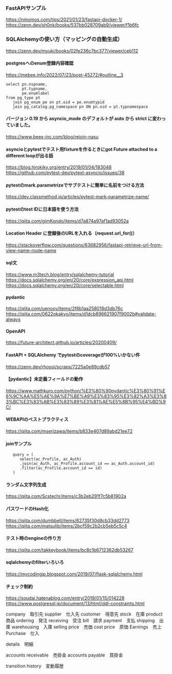 ### FastAPIサンプル
https://nmomos.com/tips/2021/01/23/fastapi-docker-1/
https://zenn.dev/sh0nk/books/537bb028709ab9/viewer/f1b6fc

### SQLAlchemyの使い方（マッピングの自動生成）
https://zenn.dev/myuki/books/02fe236c7bc377/viewer/ceb112


#### postgresへのenum登録内容確認
https://mebee.info/2022/07/23/post-45272/#outline__3
```
select pn.nspname,
       pt.typname,
       pe.enumlabel
from pg_type pt
   join pg_enum pe on pt.oid = pe.enumtypid
   join pg_catalog.pg_namespace pn ON pn.oid = pt.typnamespace
```

#### バージョン 0.19 から asyncio_mode のデフォルトが auto から strict に変わっていました。
https://www.beex-inc.com/blog/rejoin-nasu

#### asyncioとpytestでテスト用fixtureを作るときにgot Future <Future pending> attached to a different loopが出る話
https://blog.hirokiky.org/entry/2019/01/04/183048
https://github.com/pytest-dev/pytest-asyncio/issues/38

#### pytestのmark.parametrizeでサブテストに簡単に名前をつける方法
https://dev.classmethod.jp/articles/pytest-mark-parametrize-name/

#### pytestのtest IDに日本語を使う方法
https://qiita.com/gimKondo/items/d7a874a97af1ad93052a

#### Location Header に登録後のURLを入れる（request.url_for()）
https://stackoverflow.com/questions/63682956/fastapi-retrieve-url-from-view-name-route-name

#### sql文
https://www.m3tech.blog/entry/sqlalchemy-tutorial
https://docs.sqlalchemy.org/en/20/core/expression_api.html
https://docs.sqlalchemy.org/en/20/core/selectable.html

#### pydantic
https://qiita.com/uenosy/items/2f6b1aa258018d3db76c
https://qiita.com/0622okakyo/items/d1dcb896621907f9002b#validate-always

#### OpenAPI
https://future-architect.github.io/articles/20200409/

#### FastAPI + SQLAlchemy でpytestのcoverageが100%いかない件
https://zenn.dev/rhosoi/scraps/7225a0e89cdb57

#### 【pydantic】未定義フィールドの動作
https://www.mathkuro.com/python/%E3%80%90pydantic%E3%80%91%E6%9C%AA%E5%AE%9A%E7%BE%A9%E3%83%95%E3%82%A3%E3%83%BC%E3%83%AB%E3%83%89%E3%81%AE%E5%8B%95%E4%BD%9C/

#### WEBAPIのベストプラクティス
https://qiita.com/mserizawa/items/b833e407d89abd21ee72

#### joinサンプル
```
   query = (
      select(ac_Profile, ac_Auth)
      .join(ac_Auth, ac_Profile.account_id == ac_Auth.account_id)
      .filter(ac_Profile.account_id == id)
   )
```
#### ランダム文字列生成
https://qiita.com/Scstechr/items/c3b2eb291f7c5b81902a

#### パスワードのHash化
https://qiita.com/dumbbell/items/62735f30d8cb33dd2773
https://qiita.com/matsulib/items/2bcf59c2b2cb5eb5c5c4

#### テスト時のengineの作り方
https://qiita.com/takkeybook/items/bc8c1b6712362db53267

#### sqlalchemyのfilterいろいろ
https://mycodingjp.blogspot.com/2019/07/flask-sqlalchemy.html

#### チェック制約
https://soudai.hatenablog.com/entry/2019/01/15/014228
https://www.postgresql.jp/document/13/html/ddl-constraints.html

company　取引先
supplier　仕入先
customer　得意先
stock　在庫
product　商品
ordering　発注
receiving　受注
bill　請求
payment　支払
shipping　出庫
warehousing　入庫
selling price　売価
cost price　原価
Earnings　売上
Purchase　仕入

details　明細

accounts receivable　売掛金
accounts payable　買掛金

transition history　変動履歴
